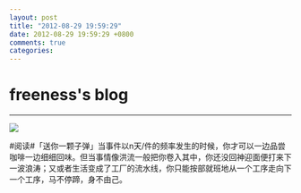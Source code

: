 ```yaml
---
layout: post
title: "2012-08-29 19:59:29"
date: 2012-08-29 19:59:29 +0800
comments: true
categories: 
---
```


# freeness's blog

----------

![](http://okqmqrbgo.bkt.clouddn.com/201208291959291.jpg)

>
\#阅读\#「送你一颗子弹」当事件以n天/件的频率发生的时候，你才可以一边品尝咖啡一边细细回味。但当事情像洪流一般把你卷入其中，你还没回神迎面便打来下一波浪涛；又或者生活变成了工厂的流水线，你只能按部就班地从一个工序走向下一个工序，马不停蹄，身不由己。